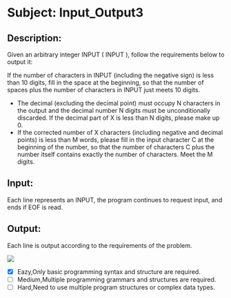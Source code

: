 # Subject: Input_Output3
## Description:
Given an arbitrary integer INPUT ( INPUT ), follow the requirements below to 
output it:


If the number of characters in INPUT (including the negative sign) is less 
than 10 digits, fill in the space at the beginning, so that the number of 
spaces plus the number of characters in INPUT just meets 10 digits.

- The decimal (excluding the decimal point) must occupy N characters in the output and the decimal number N digits must be unconditionally discarded. If the decimal part of X is less than N digits, please make up 0.
- If the corrected number of X characters (including negative and decimal points) is less than M words, please fill in the input character C at the beginning of the number, so that the number of characters C plus the number itself contains exactly the number of characters. Meet the M digits.




## Input:
Each line represents an INPUT, the program continues to request input, and ends if EOF is read.


## Output:

Each line is output according to the requirements of the problem.

![](https://i.imgur.com/NEmtkJK.png)

- [x]  Eazy,Only basic programming syntax and structure are required.
- [ ]  Medium,Multiple programming grammars and structures are required.
- [ ] Hard,Need to use multiple program structures or complex data types.
